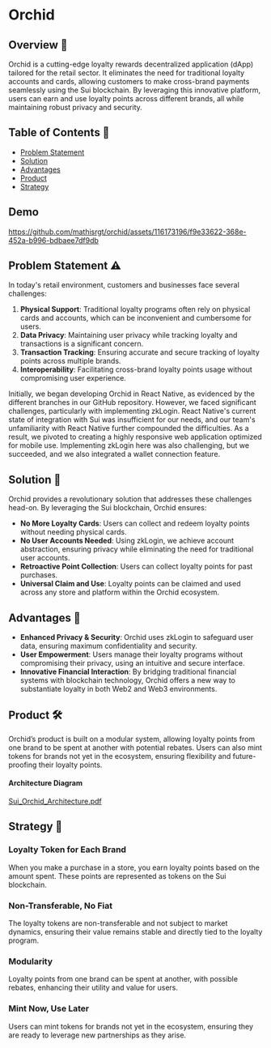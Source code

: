 # Orchid

## Overview 🌟

Orchid is a cutting-edge loyalty rewards decentralized application (dApp) tailored for the retail sector. It eliminates the need for traditional loyalty accounts and cards, allowing customers to make cross-brand payments seamlessly using the Sui blockchain. By leveraging this innovative platform, users can earn and use loyalty points across different brands, all while maintaining robust privacy and security.

## Table of Contents 📑
- [Problem Statement](#problem-statement-%EF%B8%8F)
- [Solution](#solution-)
- [Advantages](#advantages-)
- [Product](#product-%EF%B8%8F)
- [Strategy](#strategy-)

## Demo
https://github.com/mathisrgt/orchid/assets/116173196/f9e33622-368e-452a-b996-bdbaee7df9db

## Problem Statement ⚠️

In today's retail environment, customers and businesses face several challenges:

1. **Physical Support**: Traditional loyalty programs often rely on physical cards and accounts, which can be inconvenient and cumbersome for users.
2. **Data Privacy**: Maintaining user privacy while tracking loyalty and transactions is a significant concern.
3. **Transaction Tracking**: Ensuring accurate and secure tracking of loyalty points across multiple brands.
4. **Interoperability**: Facilitating cross-brand loyalty points usage without compromising user experience.

Initially, we began developing Orchid in React Native, as evidenced by the different branches in our GitHub repository. However, we faced significant challenges, particularly with implementing zkLogin. React Native's current state of integration with Sui was insufficient for our needs, and our team's unfamiliarity with React Native further compounded the difficulties. As a result, we pivoted to creating a highly responsive web application optimized for mobile use. Implementing zkLogin here was also challenging, but we succeeded, and we also integrated a wallet connection feature.

## Solution 📜

Orchid provides a revolutionary solution that addresses these challenges head-on. By leveraging the Sui blockchain, Orchid ensures:

- **No More Loyalty Cards**: Users can collect and redeem loyalty points without needing physical cards.
- **No User Accounts Needed**: Using zkLogin, we achieve account abstraction, ensuring privacy while eliminating the need for traditional user accounts.
- **Retroactive Point Collection**: Users can collect loyalty points for past purchases.
- **Universal Claim and Use**: Loyalty points can be claimed and used across any store and platform within the Orchid ecosystem.

## Advantages 💎

- **Enhanced Privacy & Security**: Orchid uses zkLogin to safeguard user data, ensuring maximum confidentiality and security.
- **User Empowerment**: Users manage their loyalty programs without compromising their privacy, using an intuitive and secure interface.
- **Innovative Financial Interaction**: By bridging traditional financial systems with blockchain technology, Orchid offers a new way to substantiate loyalty in both Web2 and Web3 environments.

## Product 🛠️

Orchid’s product is built on a modular system, allowing loyalty points from one brand to be spent at another with potential rebates. Users can also mint tokens for brands not yet in the ecosystem, ensuring flexibility and future-proofing their loyalty points.

#### Architecture Diagram
[Sui_Orchid_Architecture.pdf](https://github.com/user-attachments/files/15519252/Sui_Orchid_Architecture.pdf)

## Strategy 🔎

### Loyalty Token for Each Brand

When you make a purchase in a store, you earn loyalty points based on the amount spent. These points are represented as tokens on the Sui blockchain.

### Non-Transferable, No Fiat

The loyalty tokens are non-transferable and not subject to market dynamics, ensuring their value remains stable and directly tied to the loyalty program.

### Modularity

Loyalty points from one brand can be spent at another, with possible rebates, enhancing their utility and value for users.

### Mint Now, Use Later

Users can mint tokens for brands not yet in the ecosystem, ensuring they are ready to leverage new partnerships as they arise.



